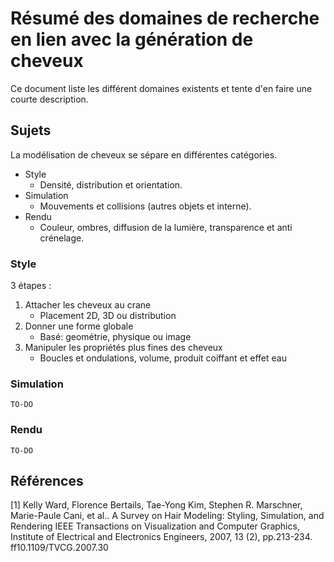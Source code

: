 # Résumé des domaines de recherche en lien avec la génération de cheveux
Ce document liste les différent domaines existents et tente d'en faire une courte description.

## Sujets
La modélisation de cheveux se sépare en différentes catégories.
- Style
    - Densité, distribution et orientation.
- Simulation
    - Mouvements et collisions (autres objets et interne).
- Rendu
    - Couleur, ombres, diffusion de la lumière, transparence et anti crénelage.

### Style
3 étapes :
1. Attacher les cheveux au crane
    - Placement 2D, 3D ou distribution
2. Donner une forme globale
    - Basé: geométrie, physique ou image
3. Manipuler les propriétés plus fines des cheveux
    - Boucles et ondulations, volume, produit coiffant et effet eau

### Simulation
    TO-DO
### Rendu
    TO-DO

## Références
<a id="1">[1]</a> 
Kelly Ward, Florence Bertails, Tae-Yong Kim, Stephen R. Marschner, Marie-Paule Cani, et al.. A Survey on Hair Modeling: Styling, Simulation, and Rendering IEEE Transactions on Visualization and Computer Graphics, Institute of Electrical and Electronics Engineers, 2007, 13 (2), pp.213-234.
ff10.1109/TVCG.2007.30
